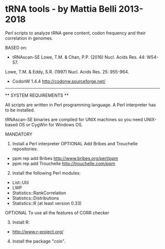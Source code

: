 tRNA tools - by Mattia Belli 2013-2018
====

Perl scripts to analyze tRNA gene content, codon frequency and their correlation in genomes.

BASED on:

* tRNAscan-SE
Lowe, T.M. & Chan, P.P. (2016) Nucl. Acids Res. 44: W54-57.

Lowe, T.M. & Eddy, S.R. (1997) Nucl. Acids Res. 25: 955-964.

* CodonW 1.4.4 http://codonw.sourceforge.net/

-------------------------------------------------------------------------

** SYSTEM REQUIREMENTS **


All scripts are written in Perl programming language. A Perl interpreter has to be installed.

tRNAscan-SE binaries are compiled for UNIX machines so you need UNIX-based OS or CygWin for Windows OS.

MANDATORY

1) Install a Perl interpreter
OPTIONAL 
Add Bribes and Trouchelle repositories:
- ppm rep add Bribes http://www.bribes.org/perl/ppm
- ppm rep add Trouchelle http://trouchelle.com/ppm

2) Install the following Perl modules:
- List::Util
- LWP
- Statistics::RankCorrelation
- Statistics::Distributions
- Statistics::R (at least version 0.33)

OPTIONAL 
To use all the features of CORR checker

3) Install R:
- http://www.r-project.org/

4) Install the package "coin".
